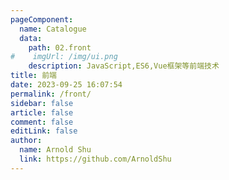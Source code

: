 ```yaml
---
pageComponent:
  name: Catalogue
  data:
    path: 02.front
#    imgUrl: /img/ui.png
    description: JavaScript,ES6,Vue框架等前端技术
title: 前端
date: 2023-09-25 16:07:54
permalink: /front/
sidebar: false
article: false
comment: false
editLink: false
author:
  name: Arnold Shu
  link: https://github.com/ArnoldShu
---
```


